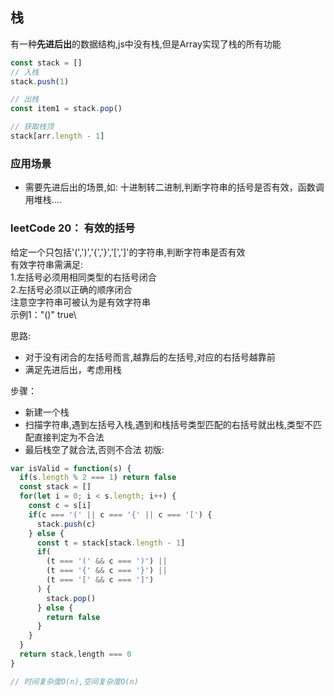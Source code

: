 ## 栈
有一种**先进后出**的数据结构,js中没有栈,但是Array实现了栈的所有功能
```js
const stack = []
// 入栈
stack.push(1)

// 出栈
const item1 = stack.pop()

// 获取栈顶
stack[arr.length - 1]
```
### 应用场景
- 需要先进后出的场景,如: 十进制转二进制,判断字符串的括号是否有效，函数调用堆栈....

### leetCode 20： 有效的括号
给定一个只包括'(',')','{','}','[',']'的字符串,判断字符串是否有效\
有效字符串需满足: \
1.左括号必须用相同类型的右括号闭合\
2.左括号必须以正确的顺序闭合\
注意空字符串可被认为是有效字符串\
示例1："()" true\

思路:
- 对于没有闭合的左括号而言,越靠后的左括号,对应的右括号越靠前
- 满足先进后出，考虑用栈

步骤：
- 新建一个栈
- 扫描字符串,遇到左括号入栈,遇到和栈括号类型匹配的右括号就出栈,类型不匹配直接判定为不合法
- 最后栈空了就合法,否则不合法
初版: 
```js
var isValid = function(s) {
  if(s.length % 2 === 1) return false
  const stack = []
  for(let i = 0; i < s.length; i++) {
    const c = s[i]
    if(c === '(' || c === '{' || c === '[') {
      stack.push(c)
    } else {
      const t = stack[stack.length - 1]
      if(
        (t === '(' && c === ')') ||
        (t === '{' && c === '}') ||
        (t === '[' && c === ']') 
      ) {
        stack.pop()
      } else {
        return false
      }
    }
  }
  return stack,length === 0
}

// 时间复杂度O(n),空间复杂度O(n)
```
